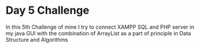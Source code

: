 # Day 5 Challenge
In this 5th Challenge of mine 
I try to connect XAMPP SQL and PHP server in my java GUI
with the combination of ArrayList as a part of principle in Data Structure and Algorithms 
